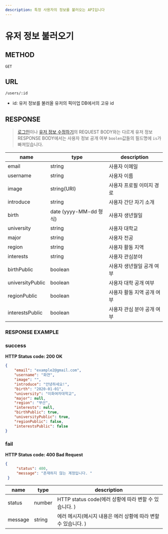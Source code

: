 ```yaml
---
description: 특정 사용자의 정보를 불러오는 API입니다
---
```


# 유저 정보 불러오기

## METHOD

```text
GET
```

## URL

```text
/users/:id
```

* id: 유저 정보를 불러올 유저의 픽미업 DB에서의 고유 id

## RESPONSE
> [로그인](../login/undefined.md)이나 [유저 정보 수정하기](put.md)의 REQUEST BODY와는 다르게
> 유저 정보 RESPONSE BODY에서는 사용자 정보 공개 여부
> `boolen`값들의 필드명에 `is`가 빠져있습니다.

|name|type|description|
|---|---|---|
|email|string|사용자 이메일|
|username|string|사용자 이름|
|image|string(URI)|사용자 프로필 이미지 경로|
|introduce|string|사용자 간단 자기 소개|
|birth|date \(yyyy-MM-dd 형식\)|사용자 생년월일|
|university|string|사용자 대학교|
|major|string|사용자 전공|
|region|string|사용자 활동 지역|
|interests|string|사용자 관심분야|
|birthPublic|boolean|사용자 생년월일 공개 여부|
|universityPublic|boolean|사용자 대학 공개 여부|
|regionPublic|boolean|사용자 활동 지역 공개 여부|
|interestsPublic|boolean|사용자 관심 분야 공개 여부|

### RESPONSE EXAMPLE

### success

**HTTP Status code: 200 OK**

```json
{
    "email": "example2@gmail.com",
    "username": "화연",
    "image": "",
    "introduce": "안녕하세요!",
    "birth": "2020-01-01",
    "university": "이화여자대학교",
    "major": null,
    "region": "부산",
    "interests": null,
    "birthPublic": true,
    "universityPublic": true,
    "regionPublic": false,
    "interestsPublic": false
}
```

### fail

**HTTP Status code: 400 Bad Request**

```json
{
     "status": 400,
     "message": "존재하지 않는 계정입니다. "
 }
```

|name|type|description|
|---|---|---|
|status|number|HTTP status code(에러 상황에 따라 변할 수 있습니다. )|
|message|string|에러 메시지(메시지 내용은 에러 상황에 따라 변할 수 있습니다. )|





